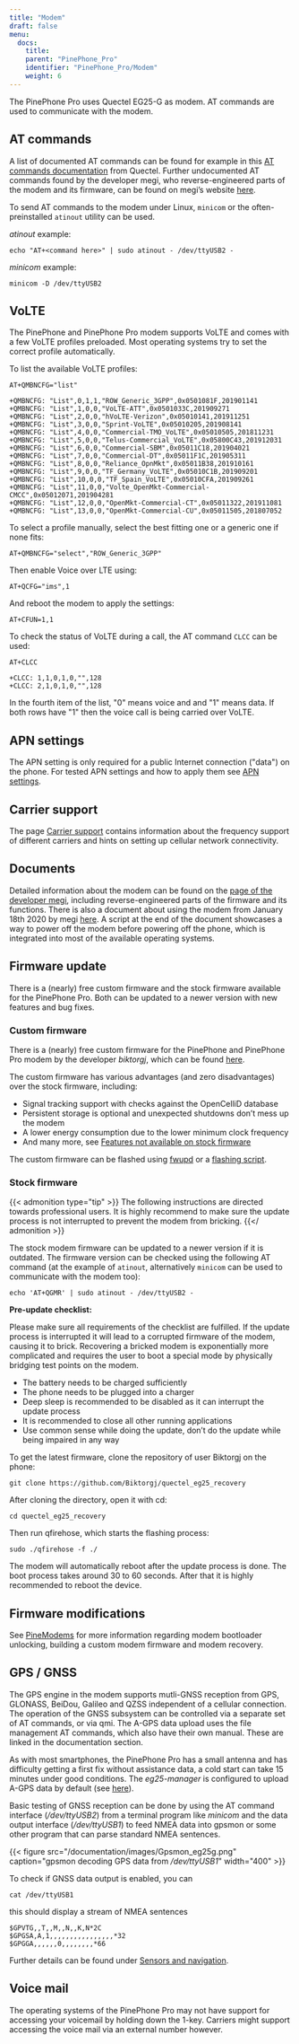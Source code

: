 ```yaml
---
title: "Modem"
draft: false
menu:
  docs:
    title:
    parent: "PinePhone_Pro"
    identifier: "PinePhone_Pro/Modem"
    weight: 6
---
```


The PinePhone Pro uses Quectel EG25-G as modem. AT commands are used to communicate with the modem.

## AT commands

A list of documented AT commands can be found for example in this [AT commands documentation](https://wiki.pine64.org/wiki/File:Quectel_EC2x&EG9x&EG2x-G&EM05_Series_AT_Commands_Manual_V2.0.pdf) from Quectel. Further undocumented AT commands found by the developer megi, who reverse-engineered parts of the modem and its firmware, can be found on megi’s website [here](https://xnux.eu/devices/feature/modem-pp-reveng.html#toc-un-der-documented-at-commands).

To send AT commands to the modem under Linux, `minicom` or the often-preinstalled `atinout` utility can be used.

_atinout_ example:

    echo "AT+<command here>" | sudo atinout - /dev/ttyUSB2 -

_minicom_ example:

    minicom -D /dev/ttyUSB2

## VoLTE

The PinePhone and PinePhone Pro modem supports VoLTE and comes with a few VoLTE profiles preloaded. Most operating systems try to set the correct profile automatically.

To list the available VoLTE profiles:

```
AT+QMBNCFG="list"

+QMBNCFG: "List",0,1,1,"ROW_Generic_3GPP",0x0501081F,201901141
+QMBNCFG: "List",1,0,0,"VoLTE-ATT",0x0501033C,201909271
+QMBNCFG: "List",2,0,0,"hVoLTE-Verizon",0x05010141,201911251
+QMBNCFG: "List",3,0,0,"Sprint-VoLTE",0x05010205,201908141
+QMBNCFG: "List",4,0,0,"Commercial-TMO_VoLTE",0x05010505,201811231
+QMBNCFG: "List",5,0,0,"Telus-Commercial_VoLTE",0x05800C43,201912031
+QMBNCFG: "List",6,0,0,"Commercial-SBM",0x05011C18,201904021
+QMBNCFG: "List",7,0,0,"Commercial-DT",0x05011F1C,201905311
+QMBNCFG: "List",8,0,0,"Reliance_OpnMkt",0x05011B38,201910161
+QMBNCFG: "List",9,0,0,"TF_Germany_VoLTE",0x05010C1B,201909201
+QMBNCFG: "List",10,0,0,"TF_Spain_VoLTE",0x05010CFA,201909261
+QMBNCFG: "List",11,0,0,"Volte_OpenMkt-Commercial-CMCC",0x05012071,201904281
+QMBNCFG: "List",12,0,0,"OpenMkt-Commercial-CT",0x05011322,201911081
+QMBNCFG: "List",13,0,0,"OpenMkt-Commercial-CU",0x05011505,201807052
```

To select a profile manually, select the best fitting one or a generic one if none fits:

    AT+QMBNCFG="select","ROW_Generic_3GPP"

Then enable Voice over LTE using:

    AT+QCFG="ims",1

And reboot the modem to apply the settings:

    AT+CFUN=1,1

To check the status of VoLTE during a call, the AT command `CLCC` can be used:

```
AT+CLCC

+CLCC: 1,1,0,1,0,"",128
+CLCC: 2,1,0,1,0,"",128
```

In the fourth item of the list, "0" means voice and and "1" means data. If both rows have "1" then the voice call is being carried over VoLTE.

## APN settings

The APN setting is only required for a public Internet connection ("data") on the phone. For tested APN settings and how to apply them see [APN settings](/documentation/PinePhone/Modem/APN_settings).

## Carrier support

The page [Carrier support](/documentation/PinePhone/Modem/Carrier_support/) contains information about the frequency support of different carriers and hints on setting up cellular network connectivity.

## Documents

Detailed information about the modem can be found on the [page of the developer megi](https://xnux.eu/devices/feature/modem-pp.html#toc-modem-on-pinephone), including reverse-engineered parts of the firmware and its functions. There is also a document about using the modem from January 18th 2020 by megi [here](https://megous.com/dl/tmp/modem.txt). A script at the end of the document showcases a way to power off the modem before powering off the phone, which is integrated into most of the available operating systems.

## Firmware update

There is a (nearly) free custom firmware and the stock firmware available for the PinePhone Pro. Both can be updated to a newer version with new features and bug fixes.

### Custom firmware

There is a (nearly) free custom firmware for the PinePhone and PinePhone Pro modem by the developer _biktorgj_, which can be found [here](https://github.com/the-modem-distro/pinephone_modem_sdk).

The custom firmware has various advantages (and zero disadvantages) over the stock firmware, including:

* Signal tracking support with checks against the OpenCelliD database
* Persistent storage is optional and unexpected shutdowns don’t mess up the modem
* A lower energy consumption due to the lower minimum clock frequency
* And many more, see [Features not available on stock firmware](https://github.com/the-modem-distro/pinephone_modem_sdk#features-not-available-on-stock-firmware)

The custom firmware can be flashed using [fwupd](https://wiki.postmarketos.org/wiki/Fwupd#Upgrading_Modem_Firmware_on_the_PinePhone_.28Pro.29) or a [flashing script](https://github.com/the-modem-distro/pinephone_modem_sdk/blob/kirkstone/docs/FLASHING.md).

### Stock firmware

{{< admonition type="tip" >}}
The following instructions are directed towards professional users. It is highly recommend to make sure the update process is not interrupted to prevent the modem from bricking.
{{</ admonition >}}

The stock modem firmware can be updated to a newer version if it is outdated. The firmware version can be checked using the following AT command (at the example of `atinout`, alternatively `minicom` can be used to communicate with the modem too):

```shell
echo 'AT+QGMR' | sudo atinout - /dev/ttyUSB2 -
```

**Pre-update checklist:**

Please make sure all requirements of the checklist are fulfilled. If the update process is interrupted it will lead to a corrupted firmware of the modem, causing it to brick. Recovering a bricked modem is exponentially more complicated and requires the user to boot a special mode by physically bridging test points on the modem.

* The battery needs to be charged sufficiently
* The phone needs to be plugged into a charger
* Deep sleep is recommended to be disabled as it can interrupt the update process
* It is recommended to close all other running applications
* Use common sense while doing the update, don’t do the update while being impaired in any way

To get the latest firmware, clone the repository of user Biktorgj on the phone:

```shell
git clone https://github.com/Biktorgj/quectel_eg25_recovery
```

After cloning the directory, open it with cd:

```shell
cd quectel_eg25_recovery
```

Then run qfirehose, which starts the flashing process:

```shell
sudo ./qfirehose -f ./
```

The modem will automatically reboot after the update process is done. The boot process takes around 30 to 60 seconds. After that it is highly recommended to reboot the device.

## Firmware modifications

See [PineModems](/documentation/General/PineModems) for more information regarding modem bootloader unlocking, building a custom modem firmware and modem recovery.

## GPS / GNSS

The GPS engine in the modem supports mutli-GNSS reception from GPS, GLONASS, BeiDou, Galileo and QZSS independent of a cellular connection. The operation of the GNSS subsystem can be controlled via a separate set of AT commands, or via qmi. The A-GPS data upload uses the file management AT commands, which also have their own manual. These are linked in the documentation section.

As with most smartphones, the PinePhone Pro has a small antenna and has difficulty getting a first fix without assistance data, a cold start can take 15 minutes under good conditions. The _eg25-manager_ is configured to upload A-GPS data by default (see [here](https://gitlab.com/mobian1/eg25-manager/-/merge_requests/15)).

Basic testing of GNSS reception can be done by using the AT command interface (_/dev/ttyUSB2_) from a terminal program like _minicom_ and the data output interface (_/dev/ttyUSB1_) to feed NMEA data into gpsmon or some other program that can parse standard NMEA sentences.

{{< figure src="/documentation/images/Gpsmon_eg25g.png" caption="gpsmon decoding GPS data from _/dev/ttyUSB1_" width="400" >}}

To check if GNSS data output is enabled, you can

```shell
cat /dev/ttyUSB1
```

this should display a stream of NMEA sentences

```
$GPVTG,,T,,M,,N,,K,N*2C
$GPGSA,A,1,,,,,,,,,,,,,,,,*32
$GPGGA,,,,,,0,,,,,,,,*66
```

Further details can be found under [Sensors and navigation](/documentation/PinePhone/Further_information/Sensors_and_navigation).

## Voice mail

The operating systems of the PinePhone Pro may not have support for accessing your voicemail by holding down the 1-key. Carriers might support accessing the voice mail via an external number however.
